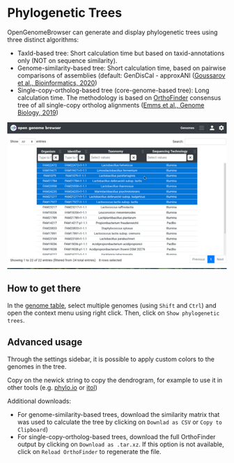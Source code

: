 <link rel="shortcut icon" type="image/svg+xml" href="/favicon.svg">

# Phylogenetic Trees

OpenGenomeBrowser can generate and display phylogenetic trees using three distinct algorithms:

- TaxId-based tree: Short calculation time but based on taxid-annotations only (NOT on sequence similarity).
- Genome-similarity-based tree: Short calculation time, based on pairwise comparisons of assemblies (default:
  GenDisCal - approxANI ([Goussarov et al., Bioinformatics, 2020](https://pubmed.ncbi.nlm.nih.gov/31899493/))
- Single-copy-ortholog-based tree (core-genome-based tree): Long calculation time. The methodology is based on
  [OrthoFinder](https://github.com/davidemms/OrthoFinder) consensus tree of all single-copy ortholog
  alignments ([Emms et al., Genome Biology, 2019](https://genomebiology.biomedcentral.com/articles/10.1186/s13059-019-1832-y))

![trees demo](../media/trees.apng)

## How to get there

In the [genome table](https://opengenomebrowser.bioinformatics.unibe.ch/genomes), select multiple genomes (using `Shift` and `Ctrl`) and open the
context menu using right click. Then, click on `Show phylogenetic trees`.

## Advanced usage

Through the settings sidebar, it is possible to apply custom colors to the genomes in the tree.

Copy on the newick string to copy the dendrogram, for example to use it in other tools (e.g. [phylo.io](https://phylo.io/) or [itol](https://itol.embl.de/))

Additional downloads:

- For genome-similarity-based trees, download the similarity matrix that was used to calculate the tree by clicking on `Downlad as CSV`
  or `Copy to Clipboard`)
- For single-copy-ortholog-based trees, download the full OrthoFinder output by clicking on `Download as .tar.xz`. If this option is not available,
  click on `Reload OrthoFinder` to regenerate the file.

